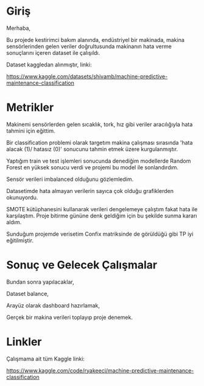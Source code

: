 # Giriş

Merhaba,

Bu projede kestirimci bakım alanında, endüstriyel bir makinada, makina sensörlerinden gelen veriler doğrultusunda makinanın hata verme sonuçlarını içeren dataset ile çalışıldı.

Dataset kaggledan alınmıştır, linki:

https://www.kaggle.com/datasets/shivamb/machine-predictive-maintenance-classification


# Metrikler

Makinemi sensörlerden gelen sıcaklık, tork, hız gibi veriler aracılığıyla hata tahmini için eğittim.

Bir classification problemi olarak targetım makina çalışması sırasında 'hata alacak (1)/ hatasız (0)' sonucunu tahmin etmek üzere kurgulanmıştır. 

Yaptığım train ve test işlemleri sonucunda denediğim modellerde Random Forest en yüksek sonucu verdi ve projemi bu model ile sonlandırdım.


Sensör verileri imbalanced olduğunu gözlemledim. 

Datasetimde hata almayan verilerin sayıca çok olduğu grafiklerden okunuyordu. 

SMOTE kütüphanesini kullanarak verileri dengelemeye çalıştım fakat hata ile karşılaştım. Proje bitirme gününe denk geldiğim için bu şekilde sunma kararı aldım. 

Sunduğum projemde verisetim Confix matriksinde de görüldüğü gibi TP iyi eğitilmiştir.  


# Sonuç ve Gelecek Çalışmalar

Bundan sonra yapılacaklar,

Dataset balance,

Arayüz olarak dashboard hazırlamak,

Gerçek bir makina verileri toplayıp proje denemek.


# Linkler

Çalışmama ait tüm Kaggle linki:

https://www.kaggle.com/code/ryakeeci/machine-predictive-maintenance-classification
